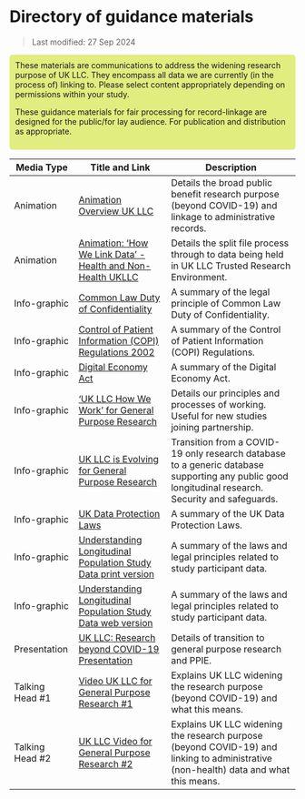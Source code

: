 # Directory of guidance materials  

> Last modified: 27 Sep 2024

<div style="background-color: #e2ed80; padding: 10px; border-radius: 5px;">
These materials are communications to address the widening research purpose of UK LLC.
They encompass all data we are currently (in the process of) linking to.
Please select content appropriately depending on permissions within your study.

These guidance materials for fair processing for record-linkage are designed for the public/for lay audience. For publication and distribution as appropriate. 
</div>


| Media Type              | Title and Link                                                                                                  | Description                                                                                                                   | 
|-------------------------|-----------------------------------------------------------------------------------------------------------------|-------------------------------------------------------------------------------------------------------------------------------|
| Animation               | [Animation Overview UK LLC](https://www.youtube.com/watch?v=QfyaG3zemcs)                                     | Details the broad public benefit research purpose (beyond COVID-19) and linkage to administrative records.                  |
| Animation               | [Animation: ‘How We Link Data’ - Health and Non-Health UKLLC](https://www.youtube.com/watch?v=FXnHc8R3UW0) | Details the split file process through to data being held in UK LLC Trusted Research Environment.                           |
| Info-graphic            | [Common Law Duty of Confidentiality](_static/Infographic_CommonLawDutyOfConfidentiality_UKLLCv1_MED-COM-008.pdf) | A summary of the legal principle of Common Law Duty of Confidentiality.                                                       |
| Info-graphic            | [Control of Patient Information (COPI) Regulations 2002](_static/Infographic_COPI_Section251_UKLLCv1_MED-COM-009.pdf) | A summary of the Control of Patient Information (COPI) Regulations.                                                          |
| Info-graphic            | [Digital Economy Act](_static/Infographic_DigitalEconomyAct_UKLLCv1_MED-COM-010.pdf) | A summary of the Digital Economy Act.                                                                                         |
| Info-graphic            | [‘UK LLC How We Work’ for General Purpose Research](_static/Infographic_HowWeWork_GeneralPurposeResearch_UKLLCv2-MED-COM-005.png) | Details our principles and processes of working. Useful for new studies joining partnership.                                  |
| Info-graphic            | [UK LLC is Evolving for General Purpose Research](_static/Infographic_WeAreEvolving_MovingToGeneralPurposeResearch_UKLLCv1_MED-COM-006.png) | Transition from a COVID-19 only research database to a generic database supporting any public good longitudinal research. Security and safeguards. |
| Info-graphic            | [UK Data Protection Laws](_static/Infographic_UKDataProtectionLaws_UKLLCv1_MED-COM-011.pdf) | A summary of the UK Data Protection Laws.                                                                                      |
| Info-graphic            | [Understanding Longitudinal Population Study Data print version](_static/Infographic_CombinedSummary_PRINT%20ONLY_UKLLCv1_MED-COM-012.pdf) | A summary of the laws and legal principles related to study participant data.                                                 |
| Info-graphic            | [Understanding Longitudinal Population Study Data web version](_static/Infographic_CombinedSummary_WebVersion_UKLLCv1_MED-COM-012.pdf) | A summary of the laws and legal principles related to study participant data.                                                 |
| Presentation            | [UK LLC: Research beyond COVID-19 Presentation](_static/Slides_GeneralPurposeResearch_PPIEIntroUKLLCv1-MED-COM-007.pptx) | Details of transition to general purpose research and PPIE.                                                                    |
| Talking Head #1         | [Video UK LLC for General Purpose Research #1](https://www.youtube.com/watch?v=dPvz2U2qwRs)                    | Explains UK LLC widening the research purpose (beyond COVID-19) and what this means.                                          |
| Talking Head #2         | [UK LLC Video for General Purpose Research #2](https://www.youtube.com/watch?v=SBwQ5PcyRIc)                    | Explains UK LLC widening the research purpose (beyond COVID-19) and linking to administrative (non-health) data and what this means. | 

 